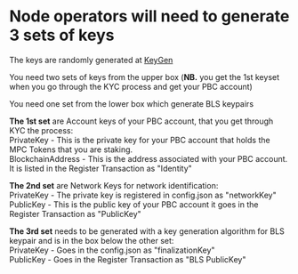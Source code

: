 # Node operators will need to generate 3 sets of keys



The keys are randomly generated at [KeyGen](https://dashboard.partisiablockchain.com/keygen)

You need two sets of keys from the upper box (**NB.** you get the 1st keyset when you go through the KYC process and get your PBC account)

You need one set from the lower box which generate BLS keypairs




**The 1st set**  are Account keys of your PBC account, that you get through KYC the process:  
PrivateKey - This is the private key for your PBC account that holds the MPC Tokens that you are staking.  
BlockchainAddress - This is the address associated with your PBC account. It is listed in the Register Transaction as "Identity"

**The 2nd set** are Network Keys for network identification:   
PrivateKey - The private key is registered in config.json as "networkKey"  
PublicKey - This is the public key of your PBC account it goes in the Register Transaction as "PublicKey"

**The 3rd set** needs to be generated with a key generation algorithm for BLS keypair and is in the box below the other set:  
PrivateKey - Goes in the config.json as "finalizationKey"  
PublicKey - Goes in the Register Transaction as "BLS PublicKey"
